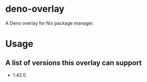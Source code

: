 # deno-overlay
A Deno overlay for Nix package manager.

# Usage

## A list of versions this overlay can support
- 1.42.0
